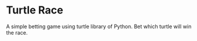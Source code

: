 # Turtle Race

A simple betting game using turtle library of Python.
Bet which turtle will win the race.
